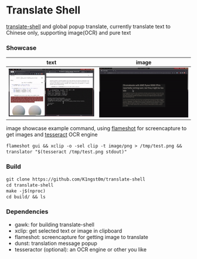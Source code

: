 # Translate Shell

[translate-shell](https://github.com/soimort/translate-shell) and global popup translate, currently translate text to Chinese only, supporting image(OCR) and pure text

### Showcase

|text|image|
|:---:|:---:|
|![text.gif](https://raw.githubusercontent.com/K1ngst0m/translate-shell/develop/res/text.gif)|![img.gif](https://raw.githubusercontent.com/K1ngst0m/translate-shell/develop/res/img.gif)|

image showcase example command, using [flameshot](https://github.com/flameshot-org/flameshot) for screencapture to get images and [tesseract](https://github.com/tesseract-ocr/tesseract) OCR engine
```shell
flameshot gui && xclip -o -sel clip -t image/png > /tmp/test.png && translator "$(tesseract /tmp/test.png stdout)"
```

### Build

``` shell
git clone https://github.com/K1ngst0m/translate-shell 
cd translate-shell 
make -j$(nproc) 
cd build/ && ls
```

### Dependencies
- gawk: for building translate-shell
- xclip: get selected text or image in clipboard 
- flameshot: screencapture for getting image to translate
- dunst: translation message popup
- tesseractor (optional): an OCR engine or other you like
